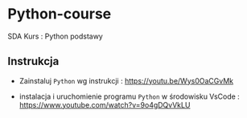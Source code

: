# Python-course
SDA Kurs : Python podstawy

## Instrukcja
- Zainstaluj `Python` wg instrukcji : 
   https://youtu.be/Wys0OaCGvMk

- instalacja i uruchomienie programu `Python` w środowisku VsCode : https://www.youtube.com/watch?v=9o4gDQvVkLU